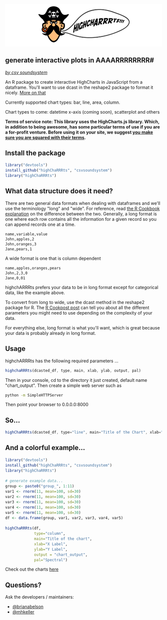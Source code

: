 ![highChaRRRts](./imgs/pirate-arr.png)

## generate interactive plots in AAAARRRRRRRR#


_[by csv soundsystem](http://www.csv.nyc/)_

An R package to create interactive HighCharts in JavaScript from a dataframe. You'll want to use dcast in the reshape2 package to format it nicely. [More on that](http://www.cookbook-r.com/Manipulating_data/Converting_data_between_wide_and_long_format/)

<p>Currently supported chart types: bar, line, area, column.<p>
<p>Chart types to come: datetime x-axis (coming soon), scatterplot and others</p>
<p><strong>Terms of service note: This library uses the HighCharts.js library. Which, in addition to being awesome, has some particular terms of use if you are a for-profit venture. Before using it on your site, we suggest <a href="http://shop.highsoft.com/highcharts.html" target="_blank">you make sure you are squared with their terms</a>.</strong></p>

## Install the package

```r
library("devtools")
install_github("highChaRRRts", "csvsoundsystem")
library("highChaRRRts")
```

## What data structure does it need?

There are two general data formats when dealing with dataframes and we'll use the terminology "long" and "wide". For reference, read [the R Cookbook explanation](http://www.cookbook-r.com/Manipulating_data/Converting_data_between_wide_and_long_format/) on the difference between the two. Generally, a long format is one where each row contains all the information for a given record so you can append records one at a time. 

```csv
name,variable,value
John,apples,2
John,oranges,3
Jane,pears,1
```

A wide format is one that is column dependent

```csv
name,apples,oranges,pears
John,2,3,0
Jane,0,01
```

highchARRRts prefers your data to be in long format except for categorical data, like the example above.

To convert from long to wide, use the dcast method in the reshape2 package for R. The [R Cookpost post](http://www.cookbook-r.com/Manipulating_data/Converting_data_between_wide_and_long_format/) can tell you about all the different parameters you might need to use depending on the complexity of your data. 

For everything else, long format is what you'll want, which is great because your data is probably already in long format.

## Usage

highchARRRts has the following required parameters
...

```js
highchaRRRts(dcasted_df, type, main, xlab, ylab, output, pal)

```

<p>Then in your console, cd to the directory it just created, default name "chart_output". Then create a simple web server such as</p>

```bash
python -m SimpleHTTPServer
```

<p>Then point your browser to 0.0.0.0:8000</p>


## So...

```js
highChaRRRts(dcasted_df, type="line", main="Title of the Chart", xlab="X Label", ylab="Y Label, output="chart_output", pal="RdYlBu")
```

## And a colorful example...

```r
library("devtools")
install_github("highChaRRRts", "csvsoundsystem")
library("highChaRRRts")

# generate example data...
group <- paste0("group_", 1:11)
var1 <- rnorm(11, mean=100, sd=30)
var2 <- rnorm(11, mean=100, sd=30)
var3 <- rnorm(11, mean=100, sd=30)
var4 <- rnorm(11, mean=100, sd=30)
var5 <- rnorm(11, mean=100, sd=30)
df <- data.frame(group, var1, var2, var3, var4, var5)

highChaRRRts(df,
             type="column",
             main="Title of the chart",
             xlab="X Label",
             ylab="Y Label",
             output = "chart_output",
             pal="Spectral")
```
Check out the charts [here](http://csvsoundsystem.github.com/highchARRRts/example_templates/rainbow-bar-chart-column-line.html)

## Questions?

Ask the developers / maintainers:
- [@brianabelson](http://www.twitter.com/brianabelson)
- [@mhkeller](http://www.twitter.com/mhkeller)
